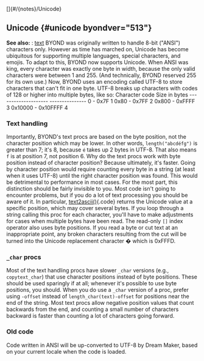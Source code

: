 []{#/{notes}/Unicode}
  ## Unicode {#unicode byondver="513"}
  **See also:**
  :   [text](ref/DM/text)
  BYOND was originally written to handle 8-bit (\"ANSI\") characters only.
  However as time has marched on, Unicode has become ubiquitous for
  supporting multiple languages, special characters, and emojis. To adapt
  to this, BYOND now supports Unicode.
  When ANSI was king, every character was exactly one byte in width,
  because the only valid characters were between 1 and 255. (And
  technically, BYOND reserved 255 for its own use.) Now, BYOND uses an
  encoding called UTF-8 to store characters that can\'t fit in one byte.
  UTF-8 breaks up characters with codes of 128 or higher into multiple
  bytes, like so:
    Character code       Size in bytes
    -------------------- ---------------
    0 - 0x7F             1
    0x80 - 0x7FF         2
    0x800 - 0xFFFF       3
    0x10000 - 0x10FFFF   4
  ### Text handling
  Importantly, BYOND\'s text procs are based on the byte position, not the
  character position which may be lower. In other words,
  `length("abcdéfg")` is greater than 7; it\'s 8, because `é` takes up 2
  bytes in UTF-8. That also means `f` is at position 7, not position 6.
  Why do the text procs work with byte position instead of character
  position? Because ultimately, it\'s faster. Going by character position
  would require counting every byte in a string (at least when it uses
  UTF-8) until the right character position was found. This would be
  detrimental to performance in most cases.
  For the most part, this distinction should be fairly invisible to you.
  Most code isn\'t going to encounter problems, but if you do a lot of
  text processing you should be aware of it.
  In particular, [text2ascii()](ref/proc/text2ascii){.code} returns the
  Unicode value at a specific position, which may cover several bytes. If
  you loop through a string calling this proc for each character, you\'ll
  have to make adjustments for cases when multiple bytes have been read.
  The read-only `[]` index operator also uses byte positions.
  If you read a byte or cut text at an inappropriate point, any broken
  characters resulting from the cut will be turned into the Unicode
  replacement character � which is 0xFFFD.
  ### `_char` procs
  Most of the text handling procs have slower `_char` versions (e.g.,
  `copytext_char`) that use character positions instead of byte positions.
  These should be used sparingly if at all; whenever it\'s possible to use
  byte positions, you should. When you do use a `_char` version of a proc,
  prefer using `-offset` instead of `length_char(text)-offset` for
  positions near the end of the string. Most text procs allow negative
  position values that count backwards from the end, and counting a small
  number of characters backward is faster than counting a lot of
  characters going forward.
  ### Old code
  Code written in ANSI will be up-converted to UTF-8 by Dream Maker, based
  on your current locale when the code is loaded.